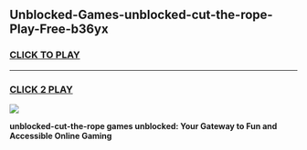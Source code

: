
## Unblocked-Games-unblocked-cut-the-rope-Play-Free-b36yx
<h3>
<a href="https://premium76.site?title=unblocked-cut-the-rope&ref=18A1">CLICK TO PLAY</a></h3>
<hr>

<h3>
<a href="https://premium76.site?title=unblocked-cut-the-rope&ref=18A1">CLICK 2 PLAY</a>
  
</h3>

<a href="https://premium76.site?title=unblocked-cut-the-rope&ref=18A1"><img src="https://clearcache.store/games.png"></a>


**unblocked-cut-the-rope games unblocked: Your Gateway to Fun and Accessible Online Gaming**
